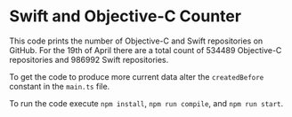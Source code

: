 # Swift and Objective-C Counter
This code prints the number of Objective-C and Swift repositories on GitHub.
For the 19th of April there are a total count of 534489 Objective-C repositories and 986992 Swift repositories.

To get the code to produce more current data alter the `createdBefore` constant in the `main.ts` file.

To run the code execute `npm install`, `npm run compile`, and `npm run start`.